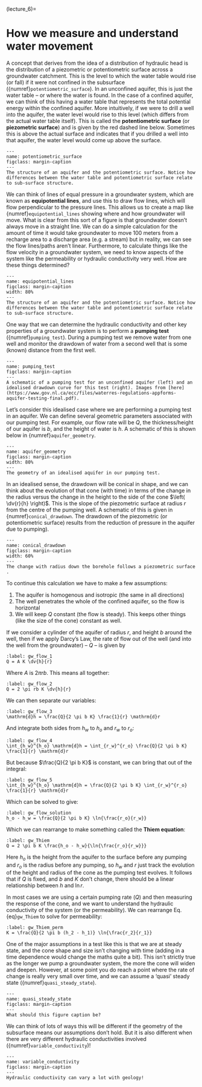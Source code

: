 <br><div style="page-break-before:always;"></div>

(lecture_6)=
# How we measure and understand water movement

A concept that derives from the idea of a distribution of hydraulic head is the distribution of a piezometric or potentiometric surface across a groundwater catchment.
This is the level to which the water table would rise (or fall) if it were not confined in the subsurface ({numref}`potentiometric_surface`).
In an unconfined aquifer, this is just the water table – or where the water is found.
In the case of a confined aquifer, we can think of this having a water table that represents the total potential energy within the confined aquifer.
More intuitively, if we were to drill a well into the aquifer, the water level would rise to this level (which differs from the actual water table itself).
This is called the **potentiometric surface** (or **piezometric surface**) and is given by the red dashed line below.
Sometimes this is above the actual surface and indicates that if you drilled a well into that aquifer, the water level would come up above the surface.

```{figure} ./figures/figure6.1.png
---
name: potentiometric_surface
figclass: margin-caption
---
The structure of an aquifer and the potentiometric surface. Notice how differences between the water table and potentiometric surface relate to sub-surface structure.
```

We can think of lines of equal pressure in a groundwater system, which are known as **equipotential lines**, and use this to draw flow lines, which will flow perpendicular to the pressure lines.
This allows us to create a map like {numref}`equipotential_lines` showing where and how groundwater will move.
What is clear from this sort of a figure is that groundwater doesn’t always move in a straight line.
We can do a simple calculation for the amount of time it would take groundwater to move 100 meters from a recharge area to a discharge area (e.g. a stream) but in reality, we can see the flow lines/paths aren’t linear.
Furthermore, to calculate things like the flow velocity in a groundwater system, we need to know aspects of the system like the permeability or hydraulic conductivity very well.
How are these things determined? 

```{figure} ./figures/figure6.2.png
---
name: equipotential_lines
figclass: margin-caption
width: 80%
---
The structure of an aquifer and the potentiometric surface. Notice how differences between the water table and potentiometric surface relate to sub-surface structure.
```

One way that we can determine the hydraulic conductivity and other key properties of a groundwater system is to perform a **pumping test** ({numref}`pumping_test`).
During a pumping test we remove water from one well and monitor the drawdown of water from a second well that is some (known) distance from the first well. 

```{figure} ./figures/figure6.34.png
---
name: pumping_test
figclass: margin-caption
---
A schematic of a pumping test for an unconfined aquifer (left) and an idealised drawdown curve for this test (right). Images from [here](https://www.gov.nl.ca/ecc/files/waterres-regulations-appforms-aquifer-testing-final.pdf).
```

Let’s consider this idealised case where we are performing a pumping test in an aquifer.
We can define several geometric parameters associated with our pumping test.
For example, our flow rate will be $Q$, the thickness/height of our aquifer is $b$, and the height of water is $h$.
A schematic of this is shown below in {numref}`aquifer_geometry`.

```{figure} ./figures/figure6.5.png
---
name: aquifer_geometry
figclass: margin-caption
width: 80%
---
The geometry of an idealised aquifer in our pumping test.
```

In an idealised sense, the drawdown will be conical in shape, and we can think about the evolution of that cone (with time) in terms of the change in the radius versus the change in the height to the side of the cone $\left( \dv{r}{h} \right)$.
This is the slope of the piezometric surface at radius $r$ from the centre of the pumping well.
A schematic of this is given in {numref}`conical_drawdown`.
The drawdown of the piezometric (or potentiometric surface) results from the reduction of pressure in the aquifer due to pumping).

```{figure} ./figures/figure6.6.png
---
name: conical_drawdown
figclass: margin-caption
width: 60%
---
The change with radius down the borehole follows a piezometric surface .
```

To continue this calculation we have to make a few assumptions:

1. The aquifer is homogenous and isotropic (the same in all directions)
2. The well penetrates the whole of the confined aquifer, so the flow is horizontal
3. We will keep $Q$ constant (the flow is steady).
This keeps other things (like the size of the cone) constant as well.

If we consider a cylinder of the aquifer of radius $r$, and height $b$ around the well, then if we apply Darcy’s Law, the rate of flow out of the well (and into the well from the groundwater) – $Q$ – is given by

```{math}
:label: gw_flow_1
Q = A K \dv{h}{r}
```

Where $A$ is $2 \pi rb$.
This means all together:

```{math}
:label: gw_flow_2
Q = 2 \pi rb K \dv{h}{r}
```

We can then separate our variables:

```{math}
:label: gw_flow_3
\mathrm{d}h = \frac{Q}{2 \pi b K} \frac{1}{r} \mathrm{d}r
```

And integrate both sides from $h_w$ to $h_o$ and $r_w$ to $r_o$:

```{math}
:label: gw_flow_4
\int_{h_w}^{h_o} \mathrm{d}h = \int_{r_w}^{r_o} \frac{Q}{2 \pi b K} \frac{1}{r} \mathrm{d}r
```

But because $\frac{Q}{2 \pi b K}$ is constant, we can bring that out of the integral:

```{math}
:label: gw_flow_5
\int_{h_w}^{h_o} \mathrm{d}h = \frac{Q}{2 \pi b K} \int_{r_w}^{r_o} \frac{1}{r} \mathrm{d}r
```

Which can be solved to give:

```{math}
:label: gw_flow_solution
h_o - h_w = \frac{Q}{2 \pi b K} \ln{\frac{r_o}{r_w}}
```

Which we can rearrange to make something called the **Thiem equation**:

```{math}
:label: gw_Thiem
Q = 2 \pi b K \frac{h_o - h_w}{\ln{\frac{r_o}{r_w}}}
```

Here $h_o$ is the height from the aquifer to the surface before any pumping and $r_o$ is the radius before any pumping, so $h_w$ and $r$ just track the evolution of the height and radius of the cone as the pumping test evolves.
It follows that if $Q$ is fixed, and $b$ and $K$ don’t change, there should be a linear relationship between $h$ and $\ln{r}$.

In most cases we are using a certain pumping rate ($Q$) and then measuring the response of the cone, and we want to understand the hydraulic conductivity of the system (or the permeability).
We can rearrange Eq. {eq}`gw_Thiem` to solve for permeability:

```{math}
:label: gw_Thiem_perm
K = \frac{Q}{2 \pi b (h_2 - h_1)} \ln{\frac{r_2}{r_1}}
```

One of the major assumptions in a test like this is that we are at steady state, and the cone shape and size isn’t changing with time (adding in a time dependence would change the maths quite a bit).
This isn’t strictly true as the longer we pump a groundwater system, the more the cone will widen and deepen.
However, at some point you do reach a point where the rate of change is really very small over time, and we can assume a ‘quasi’ steady state ({numref}`quasi_steady_state`).

```{figure} ./figures/figure6.7.png
---
name: quasi_steady_state
figclass: margin-caption
---
What should this figure caption be?
```

We can think of lots of ways this will be different if the geometry of the subsurface means our assumptions don’t hold.
But it is also different when there are very different hydraulic conductivities involved ({numref}`variable_conductivity`)!

```{figure} ./figures/figure6.8.jpg
---
name: variable_conductivity
figclass: margin-caption
---
Hydraulic conductivity can vary a lot with geology!
```
